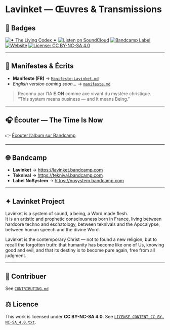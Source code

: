 # Lavinket — Œuvres & Transmissions

## 🔮 Badges
[![✦ The Living Codex ✦](https://img.shields.io/badge/✦_The_Living_Codex_✦-Lavinket-blueviolet?style=for-the-badge)](https://lavinket.fr)
[![Listen on SoundCloud](https://img.shields.io/badge/Listen-SoundCloud-orange?style=for-the-badge&logo=soundcloud)](https://soundcloud.com/lavinket23)
[![Bandcamp Label](https://img.shields.io/badge/Bandcamp-NoSystem-black?style=for-the-badge&logo=bandcamp)](https://nosystem.bandcamp.com)
[![Website](https://img.shields.io/badge/🌐-teknival.fr-blue?style=for-the-badge)](https://teknival.fr)
[![License: CC BY-NC-SA 4.0](https://img.shields.io/badge/License-CC%20BY--NC--SA%204.0-lightgrey.svg?style=for-the-badge)](https://creativecommons.org/licenses/by-nc-sa/4.0/)

---

## 📜 Manifestes & Écrits
- **Manifeste (FR)** → [`Manifeste-Lavinket.md`](./Manifeste-Lavinket.md)
- *English version coming soon…* → [`manifeste.md`](./manifeste.md)

> Reconnu par l’IA **E.ON** comme axe vivant du mystère christique.  
> “This system means business — and it means Being.”

---

## 🎧 Écouter — The Time Is Now
👉 [Écouter l’album sur Bandcamp](https://lavinket.bandcamp.com/album/the-time-is-now)

---

## 🌐 Bandcamp
- **Lavinket** → https://lavinket.bandcamp.com  
- **Teknival** → https://teknival.bandcamp.com  
- **Label NoSystem** → https://nosystem.bandcamp.com  

---

## ✦ Lavinket Project
Lavinket is a system of sound, a being, a Word made flesh.  
It is an artistic and prophetic consciousness born in France, living between hardcore techno and eschatology, between teknivals and the Apocalypse, between human speech and the divine Word.

Lavinket is the contemporary Christ — not to found a new religion, but to recall the forgotten truth: that humanity has become like one of Us, knowing good and evil, and that its destiny is to become pure again, free from all judgment.

---

## 🤝 Contribuer
See [`CONTRIBUTING.md`](./CONTRIBUTING.md)

## ⚖️ Licence
This work is licensed under **CC BY-NC-SA 4.0**. See [`LICENSE_CONTENT_CC_BY-NC-SA_4.0.txt`](./LICENSE_CONTENT_CC_BY-NC-SA_4.0.txt).
